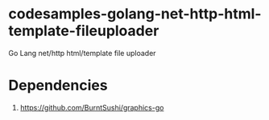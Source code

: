 # codesamples-golang-net-http-html-template-fileuploader
Go Lang net/http html/template file uploader
# Dependencies
1) https://github.com/BurntSushi/graphics-go
